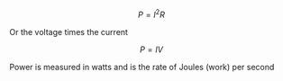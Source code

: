 $$
P = I^2 R
$$

Or the voltage times the current

$$
P = IV
$$

Power is measured in watts and is the rate of Joules (work) per second